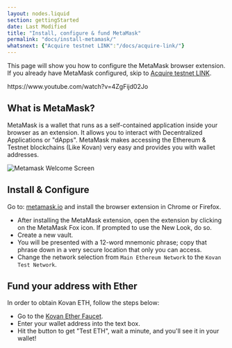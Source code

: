 ```yaml
---
layout: nodes.liquid
section: gettingStarted
date: Last Modified
title: "Install, configure & fund MetaMask"
permalink: "docs/install-metamask/"
whatsnext: {"Acquire testnet LINK":"/docs/acquire-link/"}
---
```

This page will show you how to configure the MetaMask browser extension. If you already have MetaMask configured, skip to [Acquire testnet LINK](../acquire-link/).

<p>
  https://www.youtube.com/watch?v=4ZgFijd02Jo
</p>

## What is MetaMask?

MetaMask is a wallet that runs as a self-contained application inside your browser as an extension. It allows you to interact with Decentralized Applications or "dApps". MetaMask makes accessing the Ethereum & Testnet blockchains (Like Kovan) very easy and provides you with wallet addresses.

![Metamask Welcome Screen](/files/bb28207-metamask.png)

## Install & Configure

Go to: <a href="https://metamask.io" target="_blank" rel="noreferrer, noopener">metamask.io</a> and install the browser extension in Chrome or Firefox.

* After installing the MetaMask extension, open the extension by clicking on the MetaMask Fox icon. If prompted to use the New Look, do so.
* Create a new vault.
* You will be presented with a 12-word mnemonic phrase; copy that phrase down in a very secure location that only you can access.
* Change the network selection from `Main Ethereum Network` to the `Kovan Test Network`.

## Fund your address with Ether

In order to obtain Kovan ETH, follow the steps below:
* Go to the [Kovan Ether Faucet](https://faucets.chain.link/kovan).
* Enter your wallet address into the text box.
* Hit the button to get "Test ETH", wait a minute, and you'll see it in your wallet!

